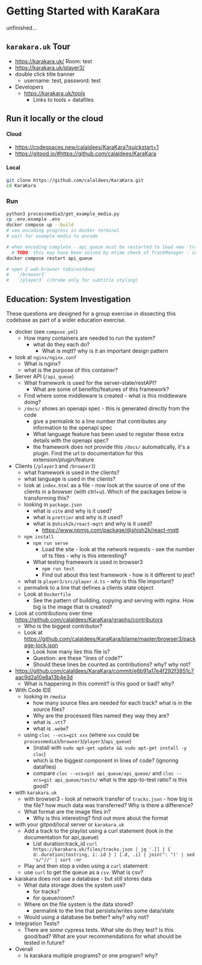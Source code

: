 Getting Started with KaraKara
=============================

unfinished...

`karakara.uk` Tour
-------------

* https://karakara.uk/
    Room: test
* https://karakara.uk/player3/
* double click title banner
    * username: test, password: test
* Developers
    * https://karakara.uk/tools
        * Links to tools + datafiles


Run it locally or the cloud
--------------

#### Cloud
* https://codespaces.new/calaldees/KaraKara?quickstart=1
* https://gitpod.io/#https://github.com/calaldees/KaraKara

#### Local
```bash
git clone https://github.com/calaldees/KaraKara.git
cd KaraKara
```

### Run
```bash
python3 processmedia3/get_example_media.py
cp .env.example .env
docker compose up --build
# see encoding progress in docker terminal
# wait for example media to encode

# when encoding complete - api_queue must be restarted to load new `tracks.json`
  # TODO: this may have been solved by mtime check of TrackManager - investigate
docker compose restart api_queue

# open 2 web-browser tabs/windows
#   `/browser3`
#   `/player3` (chrome only for subtitle styling)
```


Education: System Investigation
-------------------------------

These questions are designed for a group exercise in dissecting this codebase as part of a wider education exercise.

* docker (see `compose.yml`)
    * How many containers are needed to run the system?
        * what do they each do?
            * What is mqtt? why is it an important design pattern
* look at `nginx/nginx.conf`
    * What is nginx?
    * what is the purpose of this container?
* Server API (`/api_queue`)
    * What framework is used for the server-state/restAPI?
        * What are some of benefits/features of this framework?
    * Find where some middleware is created - what is this middleware doing?
    * `/docs/` shows an openapi spec - this is generated directly from the code
        * give a permalink to a line number that contributes any information to the openapi spec
        * What language feature has been used to register these extra details with the openapi spec?
        * the framework does not provide this `/docs/` automatically, it's a plugin. Find the url to documentation for this extension/plugin/feature
* Clients (`/player3` and `/browser3`)
    * what framework is used in the clients?
    * what language is used in the clients?
    * look at `index.html` as a file - now look at the source of one of the clients in a browser (with ctrl+u). Which of the packages below is transforming this?
    * looking in `package.json`
        * what is `vite` and why is it used?
        * what is `prettier` and why is it used?
        * what is `@shish2k/react-mqtt` and why is it used?
            * https://www.npmjs.com/package/@shish2k/react-mqtt
    * `npm install`
        * `npm run serve`
            * Load the site - look at the network requests - see the number of ts files - why is this interesting?
        * What testing framework is used in browser3
            * `npm run test`
            * Find out about this test framework - how is it different to jest?
    * what is `player3/src/player.d.ts` - why is this file important?
    * permalink to a line that defines a clients state object
    * Look at `Dockerfile`
        * See the pattern of building, copying and serving with nginx. How big is the image that is created?
* Look at contributions over time https://github.com/calaldees/KaraKara/graphs/contributors
    * Who is the biggest contributor?
    * Look at https://github.com/calaldees/KaraKara/blame/master/browser3/package-lock.json
        * Look how many lies this file is?
        * Question: are these "lines of code?"
        * Should these lines be counted as contributions? why? why not?
* https://github.com/calaldees/KaraKara/commit/e6b91a17e4f292f3851c7aac9d2a10e8a13b4e3d
    * What is happening in this commit? is this good or bad? why?
* With Code IDE
    * looking in `/media`
        * how many source files are needed for each track? what is in the source files?
        * Why are the processed files named they way they are?
        * what is `.vtt`?
        * what is `.webm`?
    * using  `cloc --vcs=git xxx` (where `xxx` could be `processmedia3`/`browser3`/`player3`/`api_queue`)
        * (install with `sudo apt-get update && sudo apt-get install -y cloc`)
        * which is the biggest component in lines of code? (ignoring datafiles)
        * compare `cloc --vcs=git api_queue/api_queue/` and `cloc --vcs=git api_queue/tests/` what is the app-to-test ratio? is this good?
* with `karakara.uk`
    * with browser3 - look at network transfer of `tracks.json` - how big is the file? how much data was transferred? Why is there a difference?
    * What format are the image files in?
        * Why is this interesting? find out more about the format
* with your gitpod/local server or `karakara.uk`
    * Add a track to the playlist using a curl statement (look in the documentation for api_queue)
        * List duration:track_id `curl https://karakara.uk/files/tracks.json | jq '.[] | { d:.duration|tostring, i:.id } | [.d, .i] | join(": ")' | sed 's/"//' | sort -nr`
    * Play and then stop a video using a `curl` statement
    * use `curl` to get the queue as a `csv`. What is csv?
* karakara does not use a database - but still stores data
    * What data storage does the system use?
        * for tracks?
        * for queue/room?
    * Where on the file system is the data stored?
        * permalink to the line that persists/writes some data/state
    * Would using a database be better? why? why not?
* Integration Tests?
    * There are _some_ cypress tests. What site do they test? Is this good/bad? What are your recommendations for what should be tested in future?
* Overall
    * Is karakara multiple programs? or one program? why?
